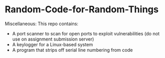 # Random-Code-for-Random-Things
Miscellaneous: This repo contains:
* A port scanner to scan for open ports to exploit vulnerabilities (do not use on assignment submission server)
* A keylogger for a Linux-based system
* A program that strips off serial line numbering from code
